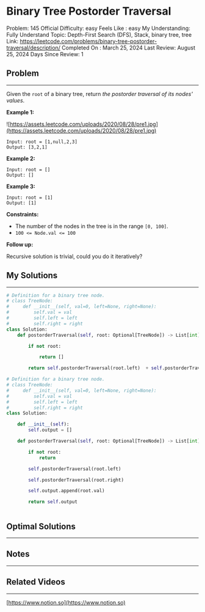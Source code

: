 # Binary Tree Postorder Traversal

Problem: 145
Official Difficulty: easy
Feels Like : easy
My Understanding: Fully Understand
Topic: Depth-First Search (DFS), Stack, binary tree, tree
Link: https://leetcode.com/problems/binary-tree-postorder-traversal/description/
Completed On : March 25, 2024
Last Review: August 25, 2024
Days Since Review: 1

## Problem

---

Given the `root` of a binary tree, return *the postorder traversal of its nodes' values*.

**Example 1:**

![https://assets.leetcode.com/uploads/2020/08/28/pre1.jpg](https://assets.leetcode.com/uploads/2020/08/28/pre1.jpg)

```
Input: root = [1,null,2,3]
Output: [3,2,1]
```

**Example 2:**

```
Input: root = []
Output: []
```

**Example 3:**

```
Input: root = [1]
Output: [1]
```

**Constraints:**

- The number of the nodes in the tree is in the range `[0, 100]`.
- `100 <= Node.val <= 100`

**Follow up:**

Recursive solution is trivial, could you do it iteratively?

## My Solutions

---

```python
# Definition for a binary tree node.
# class TreeNode:
#     def __init__(self, val=0, left=None, right=None):
#         self.val = val
#         self.left = left
#         self.right = right
class Solution:
    def postorderTraversal(self, root: Optional[TreeNode]) -> List[int]:

        if not root:

            return []

        return self.postorderTraversal(root.left)  + self.postorderTraversal(root.right) + [root.val]
```

```python
# Definition for a binary tree node.
# class TreeNode:
#     def __init__(self, val=0, left=None, right=None):
#         self.val = val
#         self.left = left
#         self.right = right
class Solution:

    def __init__(self):
        self.output = []

    def postorderTraversal(self, root: Optional[TreeNode]) -> List[int]:

        if not root:
            return

        self.postorderTraversal(root.left)

        self.postorderTraversal(root.right)

        self.output.append(root.val)

        return self.output
```

```python

```

## Optimal Solutions

---

## Notes

---

 

## Related Videos

---

[https://www.notion.so](https://www.notion.so)